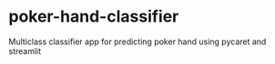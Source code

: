 # poker-hand-classifier
Multiclass classifier app for predicting poker hand using pycaret and streamlit
